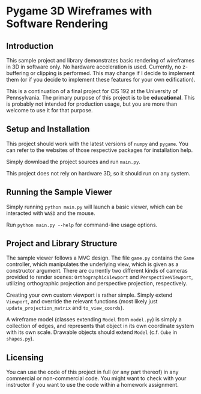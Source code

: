 Pygame 3D Wireframes with Software Rendering
============================================

Introduction
------------

This sample project and library demonstrates basic rendering of wireframes in 3D
in software only. No hardware acceleration is used. Currently, no z-buffering or
clipping is performed. This may change if I decide to implement them (or if you
decide to implement these features for your own edification).

This is a continuation of a final project for CIS 192 at the University of
Pennsylvania. The primary purpose of this project is to be __educational__. This
is probably not intended for production usage, but you are more than welcome to
use it for that purpose.


Setup and Installation
----------------------

This project should work with the latest versions of `numpy` and `pygame`. You
can refer to the websites of those respective packages for installation help.

Simply download the project sources and run `main.py`.

This project does not rely on hardware 3D, so it should run on any system.


Running the Sample Viewer
-------------------------

Simply running `python main.py` will launch a basic viewer, which can be
interacted with `WASD` and the mouse.

Run `python main.py --help` for command-line usage options.


Project and Library Structure
-----------------------------

The sample viewer follows a MVC design. The file `game.py` contains the `Game`
controller, which manipulates the underlying view, which is given as a
constructor argument. There are currently two different kinds of cameras
provided to render scenes: `OrthographicViewport` and `PerspectiveViewport`,
utilizing orthographic projection and perspective projection, respectively.

Creating your own custom viewport is rather simple. Simply extend `Viewport`,
and override the relevant functions (most likely just `update_projection_matrix`
and `to_view_coords`).

A wireframe model (classes extending `Model` from `model.py`) is simply a
collection of edges, and represents that object in its own coordinate system
with its own scale. Drawable objects should extend `Model` (c.f. `Cube` in
`shapes.py`).


Licensing
---------

You can use the code of this project in full (or any part thereof) in any
commercial or non-commercial code. You might want to check with your instructor
if you want to use the code within a homework assignment.